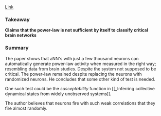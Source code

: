 [Link](https://journals.aps.org/pre/abstract/10.1103/PhysRevE.95.012413)

### Takeaway
**Claims that the power-law is not sufficient by itself to classify critical brain networks**

### Summary
The paper shows that aNN's with just a few thousand neurons can automatically generate power-law activity when measured in the right way; resembling data from brain studies. Despite the system not supposed to be critical. The power-law remained despite replacing the neurons with randomized neurons. He concludes that some other kind of test is needed. 

One such test could be the *susceptability* function in [[_Inferring collective dynamical states from widely unobserved systems]].

The author believes that neurons fire with such weak correlations that they fire almost randomly.
